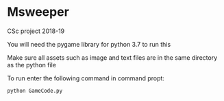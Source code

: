 # Msweeper
CSc project 2018-19

You will need the pygame library for python 3.7 to run this

Make sure all assets such as image and text files are in the same directory as the python file

To run enter the following command in command propt:

```
python GameCode.py
```
